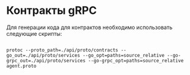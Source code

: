 # Контракты gRPC

Для генерации кода для контрактов необходимо использовать следующие скрипты:

```shell

protoc --proto_path=./api/proto/contracts --go_out=./api/proto/services --go_opt=paths=source_relative --go-grpc_out=./api/proto/services --go-grpc_opt=paths=source_relative  agent.proto

```